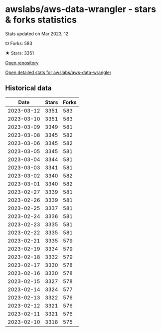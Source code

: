 # awslabs/aws-data-wrangler - stars & forks statistics

Stats updated on Mar 2023, 12

☋ Forks: 583

★ Stars: 3351

[Open repository](https://github.com/awslabs/aws-data-wrangler)

[Open detailed stats for awslabs/aws-data-wrangler](https://reviewgithub.com/rep/awslabs/aws-data-wrangler)

## Historical data
| Date | Stars | Forks |
|------|-------|-------|
| 2023-03-12 | 3351 | 583 | 
| 2023-03-10 | 3351 | 583 | 
| 2023-03-09 | 3349 | 581 | 
| 2023-03-08 | 3345 | 582 | 
| 2023-03-06 | 3345 | 582 | 
| 2023-03-05 | 3345 | 581 | 
| 2023-03-04 | 3344 | 581 | 
| 2023-03-03 | 3341 | 581 | 
| 2023-03-02 | 3340 | 582 | 
| 2023-03-01 | 3340 | 582 | 
| 2023-02-27 | 3339 | 581 | 
| 2023-02-26 | 3339 | 581 | 
| 2023-02-25 | 3337 | 581 | 
| 2023-02-24 | 3336 | 581 | 
| 2023-02-23 | 3335 | 581 | 
| 2023-02-22 | 3335 | 581 | 
| 2023-02-21 | 3335 | 579 | 
| 2023-02-19 | 3334 | 579 | 
| 2023-02-18 | 3332 | 579 | 
| 2023-02-17 | 3330 | 578 | 
| 2023-02-16 | 3330 | 578 | 
| 2023-02-15 | 3327 | 578 | 
| 2023-02-14 | 3324 | 577 | 
| 2023-02-13 | 3322 | 576 | 
| 2023-02-12 | 3321 | 576 | 
| 2023-02-11 | 3321 | 576 | 
| 2023-02-10 | 3318 | 575 | 


